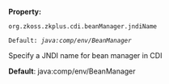 **Property:**

`org.zkoss.zkplus.cdi.beanManager.jndiName`

`Default: `<i>`java:comp/env/BeanManager`</i>

Specify a JNDI name for bean manager in CDI

**Default**: java:comp/env/BeanManager
